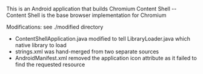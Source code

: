 
This is an Android application that builds Chromium Content Shell -- Content Shell is the base browser implementation for Chromium

Modifications: see ./modified directory
  * ContentShellApplication.java modified to tell LibraryLoader.java which native library to load
  * strings.xml was hand-merged from two separate sources
  * AndroidManifest.xml removed the application icon attribute as it failed to find the requested resource
